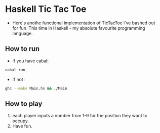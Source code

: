 # Haskell Tic Tac Toe

- Here's anothe functional implementation of TicTacToe I've bashed out for
  fun. This time in Haskell - my absolute favourite programming language.
  
## How to run

- If you have cabal:
```bash
cabal run
```

- If not :
```bash
ghc --make Main.hs && ./Main
```

## How to play
1. each player inputs a number from 1-9 for the position they want to occupy.
2. Have fun.

